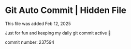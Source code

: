 # Git Auto Commit | Hidden File

This file was added Feb 12, 2025

Just for fun and keeping my daily git commit active 🤪

commit number: 237594
